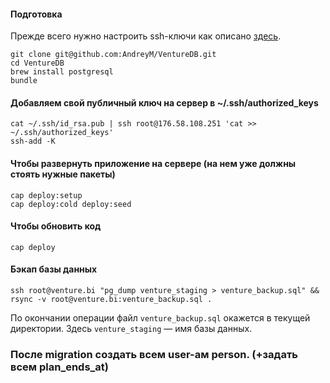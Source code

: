 #### Подготовка
Прежде всего нужно настроить ssh-ключи как описано [здесь](https://help.github.com/articles/generating-ssh-keys).

```
git clone git@github.com:AndreyM/VentureDB.git
cd VentureDB
brew install postgresql
bundle
```

#### Добавляем свой публичный ключ на сервер в ~/.ssh/authorized_keys
```
cat ~/.ssh/id_rsa.pub | ssh root@176.58.108.251 'cat >> ~/.ssh/authorized_keys'
ssh-add -K
```

#### Чтобы развернуть приложение на сервере (на нем уже должны стоять нужные пакеты)
```
cap deploy:setup
cap deploy:cold deploy:seed
```

#### Чтобы обновить код
```
cap deploy
```


#### Бэкап базы данных
```
ssh root@venture.bi "pg_dump venture_staging > venture_backup.sql" && rsync -v root@venture.bi:venture_backup.sql .
```
По окончании операции файл `venture_backup.sql` окажется в текущей директории.  Здесь `venture_staging` — имя базы данных.


### После migration создать всем user-ам person. (+задать всем plan_ends_at)